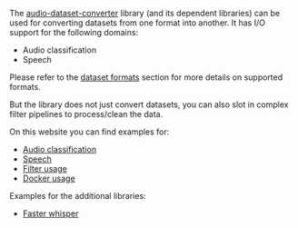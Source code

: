 The [audio-dataset-converter](https://github.com/waikato-datamining/audio-dataset-converter) 
library (and its dependent libraries) can be used for converting datasets from one format 
into another. It has I/O support for the following domains:

* Audio classification
* Speech

Please refer to the [dataset formats](https://github.com/waikato-datamining/audio-dataset-converter?tab=readme-ov-file#dataset-formats)
section for more details on supported formats.

But the library does not just convert datasets, you can also slot in complex filter pipelines to 
process/clean the data.

On this website you can find examples for:

* [Audio classification](audio_classification.md)
* [Speech](speech.md)
* [Filter usage](filters.md)
* [Docker usage](docker.md)

Examples for the additional libraries:

* [Faster whisper](faster_whisper.md)
